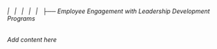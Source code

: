###### |   |   |   |   |   ├── Employee Engagement with Leadership Development Programs

*Add content here*